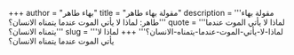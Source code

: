 +++
author = "بهاء طاهر"
title = "مقولة بهاء طاهر"
description = '''مقولة بهاء طاهر: لماذا لا يأتي الموت عندما يتمناه الانسان؟'''
quote = '''لماذا لا يأتي الموت عندما يتمناه الانسان؟'''
slug = '''لماذا-لا-يأتي-الموت-عندما-يتمناه-الانسان؟'''
+++
لماذا لا يأتي الموت عندما يتمناه الانسان؟
